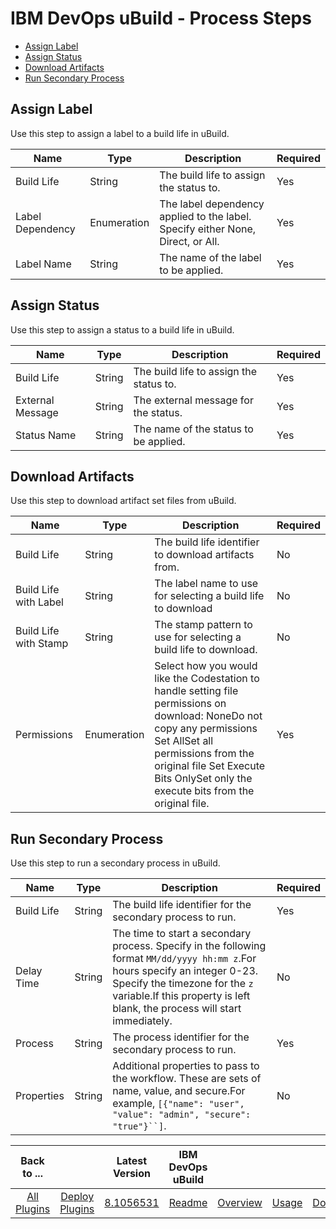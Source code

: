 
# IBM DevOps uBuild - Process Steps

* [Assign Label](#assign_label)
* [Assign Status](#assign_status)
* [Download Artifacts](#download_artifacts)
* [Run Secondary Process](#run_secondary_process)


## Assign Label

Use this step to assign a label to a build life in uBuild.


| Name | Type | Description                                                                                                          | Required |
| ---- | ---- | -------------------------------------------------------------------------------------------------------------------- | -------- |
| Build Life | String | The build life to assign the status to. | Yes |
| Label Dependency | Enumeration | The label dependency applied to the label. Specify either None, Direct, or All. | Yes |
| Label Name | String | The name of the label to be applied. | Yes |

## Assign Status

Use this step to assign a status to a build life in uBuild.


| Name | Type | Description                                                                                                          | Required |
| ---- | ---- | -------------------------------------------------------------------------------------------------------------------- | -------- |
| Build Life | String | The build life to assign the status to. | Yes |
| External Message | String | The external message for the status. | Yes |
| Status Name | String | The name of the status to be applied. | Yes |

## Download Artifacts

Use this step to download artifact set files from uBuild.


| Name | Type | Description                                                                                                          | Required |
| ---- | ---- | -------------------------------------------------------------------------------------------------------------------- | -------- |
| Build Life | String | The build life identifier to download artifacts from. | No |
| Build Life with Label | String | The label name to use for selecting a build life to download | No |
| Build Life with Stamp | String | The stamp pattern to use for selecting a build life to download. | No |
| Permissions | Enumeration | Select how you would like the Codestation to handle setting file permissions on download: NoneDo not copy any permissions Set AllSet all permissions from the original file Set Execute Bits OnlySet only the execute bits from the original file. | Yes |

## Run Secondary Process

Use this step to run a secondary process in uBuild.


| Name | Type | Description                                                                                                          | Required |
| ---- | ---- | -------------------------------------------------------------------------------------------------------------------- | -------- |
| Build Life | String | The build life identifier for the secondary process to run. | Yes |
| Delay Time | String | The time to start a secondary process. Specify in the following format `MM/dd/yyyy hh:mm z`.For hours specify an integer 0-23. Specify the timezone for the `z` variable.If this property is left blank, the process will start immediately. | No |
| Process | String | The process identifier for the secondary process to run. | Yes |
| Properties | String | Additional properties to pass to the workflow. These are sets of name, value, and secure.For example, `[{"name": "user", "value": "admin", "secure": "true"}``]`. | No |



|Back to ...||Latest Version|IBM DevOps uBuild ||||
| :---: | :---: | :---: | :---: | :---: | :---: | :---: |
|[All Plugins](../../index.md)|[Deploy Plugins](../README.md)|[8.1056531](https://raw.githubusercontent.com/UrbanCode/IBM-UCD-PLUGINS/main/files/uBuild/uBuild-8.1056531.zip)|[Readme](README.md)|[Overview](overview.md)|[Usage](usage.md)|[Downloads](downloads.md)|
